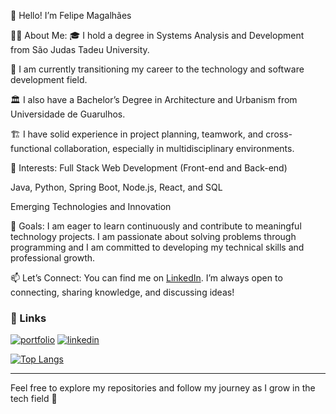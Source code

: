👋 Hello! I’m Felipe Magalhães

👨‍💻 About Me:
🎓 I hold a degree in Systems Analysis and Development from São Judas Tadeu University.

🌱 I am currently transitioning my career to the technology and software development field.

🏛️ I also have a Bachelor’s Degree in Architecture and Urbanism from Universidade de Guarulhos.

🏗️ I have solid experience in project planning, teamwork, and cross-functional collaboration, especially in multidisciplinary environments.

🔭 Interests:
Full Stack Web Development (Front-end and Back-end)

Java, Python, Spring Boot, Node.js, React, and SQL

Emerging Technologies and Innovation

🌟 Goals:
I am eager to learn continuously and contribute to meaningful technology projects.
I am passionate about solving problems through programming and I am committed to developing my technical skills and professional growth.

📫 Let’s Connect:
You can find me on [LinkedIn](https://www.linkedin.com/in/felipe-magalhaes-arq/). I’m always open to connecting, sharing knowledge, and discussing ideas!

### 🔗 Links
[![portfolio](https://img.shields.io/badge/my_portfolio-000?style=for-the-badge&logo=ko-fi&logoColor=white)](https://keepo.io/felipe_magalhaes/)
[![linkedin](https://img.shields.io/badge/linkedin-0A66C2?style=for-the-badge&logo=linkedin&logoColor=white)](https://www.linkedin.com/in/felipe-magalhaes-arq/)

[![Top Langs](https://github-readme-stats.vercel.app/api/top-langs/?username=Felipe-Magalhaes-A-Carneiro&layout=donut-vertical)](https://github.com/Felipe-Magalhaes-A-Carneiro/github-readme-stats)

---
Feel free to explore my repositories and follow my journey as I grow in the tech field 🚀
